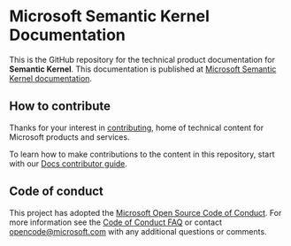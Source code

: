 # Microsoft Semantic Kernel Documentation

This is the GitHub repository for the technical product documentation for **Semantic Kernel**. This documentation is published at [Microsoft Semantic Kernel documentation](https://learn.microsoft.com/semantic-kernel).

## How to contribute

Thanks for your interest in [contributing](https://learn.microsoft.com/), home of technical content for Microsoft products and services.

To learn how to make contributions to the content in this repository, start with our [Docs contributor guide](https://learn.microsoft.com/contribute).

## Code of conduct

This project has adopted the [Microsoft Open Source Code of Conduct](https://opensource.microsoft.com/codeofconduct/). For more information see the [Code of Conduct FAQ](https://opensource.microsoft.com/codeofconduct/faq/) or contact [opencode@microsoft.com](mailto:opencode@microsoft.com) with any additional questions or comments.
